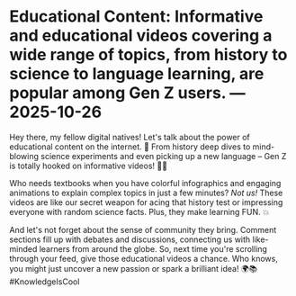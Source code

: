 # Educational Content: Informative and educational videos covering a wide range of topics, from history to science to language learning, are popular among Gen Z users. — 2025-10-26

Hey there, my fellow digital natives! Let's talk about the power of educational content on the internet. 🌟 From history deep dives to mind-blowing science experiments and even picking up a new language – Gen Z is totally hooked on informative videos! 🧠💡

Who needs textbooks when you have colorful infographics and engaging animations to explain complex topics in just a few minutes? *Not us!* These videos are like our secret weapon for acing that history test or impressing everyone with random science facts. Plus, they make learning FUN. 💥

And let's not forget about the sense of community they bring. Comment sections fill up with debates and discussions, connecting us with like-minded learners from around the globe. So, next time you're scrolling through your feed, give those educational videos a chance. Who knows, you might just uncover a new passion or spark a brilliant idea! 🌍📚 #KnowledgeIsCool